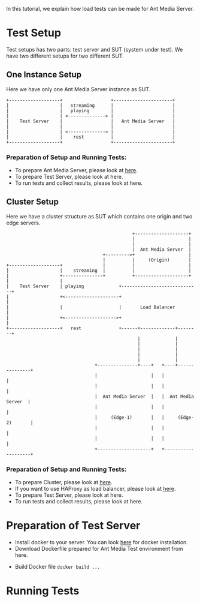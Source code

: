 In this tutorial, we explain how load tests can be made for Ant Media Server.
# Test Setup
Test setups has two parts: test server and SUT (system under test). We have two different setups for two different SUT. 
## One Instance Setup
Here we have only one Ant Media Server instance as SUT.
```
+-------------------+                  +----------------------+
|                   |   streaming      |                      |
|                   |   playing        |                      |
|                   | <--------------> |                      |
|    Test Server    |                  |   Ant Media Server   |
|                   |                  |                      |
|                   | <--------------> |                      |
|                   |    rest          |                      |
+-------------------+                  +----------------------+
```
### Preparation of Setup and Running Tests:
* To prepare Ant Media Server, please look at [here](https://github.com/ant-media/Ant-Media-Server/wiki/Getting-Started).
* To prepare Test Server, please look at here.
* To run tests and collect results, please look at here.
## Cluster Setup
Here we have a cluster structure as SUT which contains one origin and two edge servers.
```
                                               +--------------------+
                                               |                    |
                                               |                    |
                                               |  Ant Media Server  |
                                    +--------->+                    |
                                    |          |     (Origin)       |
+-------------------+               |          |                    |
|                   |    streaming  |          |                    |
|                   +---------------+          +--------------------+
|                   |
|    Test Server    | playing             +-----------------------------+
|                   +<--------------------+                             |
|                   |                     |       Load Balancer         |
|                   +<------------------->+                             |
+-------------------+   rest              +------+-------------+--------+
                                                 |             |
                                                 |             |
                                                 |             |
                                                 |             |
                                                 |             |
                                 +---------------+----+   +----+---------------+
                                 |                    |   |                    |
                                 |                    |   |                    |
                                 |  Ant Media Server  |   |  Ant Media Server  |
                                 |                    |   |                    |
                                 |     (Edge-1)       |   |     (Edge-2)       |
                                 |                    |   |                    |
                                 |                    |   |                    |
                                 +--------------------+   +--------------------+

```
### Preparation of Setup and Running Tests:
* To prepare Cluster, please look at [here](https://github.com/ant-media/Ant-Media-Server/wiki/DB-Based-Clustering-(available-for-v1.5.1-and-later)-and-Autoscaling).
* If you want to use HAProxy as load balancer, please look at [here](https://github.com/ant-media/Ant-Media-Server/wiki/Load-Balancer-with-HAProxy-SSL-Termination).
* To prepare Test Server, please look at here.
* To run tests and collect results, please look at here.

# Preparation of Test Server
* Install docker to your server. You can look [here](https://docs.docker.com/install/) for docker installation.
* Download Dockerfile prepared for Ant Media Test environment from here.
- Build Docker file
`docker build ...`


# Running Tests